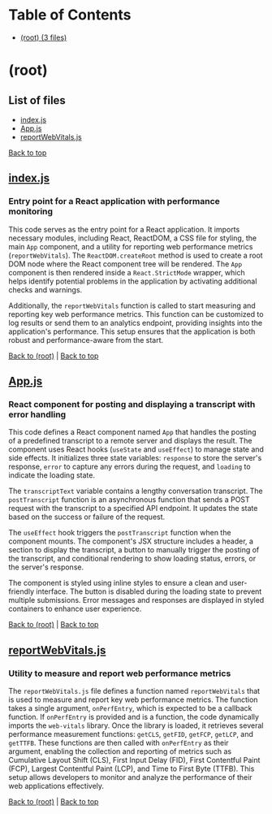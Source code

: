 # Table of Contents

- [(root) (3 files)](#root)
# (root)

## List of files

- [index.js](#indexjs)
- [App.js](#appjs)
- [reportWebVitals.js](#reportwebvitalsjs)

[Back to top](#table-of-contents)

## [index.js](index.js)

### Entry point for a React application with performance monitoring

This code serves as the entry point for a React application. It imports necessary modules, including React, ReactDOM, a CSS file for styling, the main `App` component, and a utility for reporting web performance metrics (`reportWebVitals`). The `ReactDOM.createRoot` method is used to create a root DOM node where the React component tree will be rendered. The `App` component is then rendered inside a `React.StrictMode` wrapper, which helps identify potential problems in the application by activating additional checks and warnings.

Additionally, the `reportWebVitals` function is called to start measuring and reporting key web performance metrics. This function can be customized to log results or send them to an analytics endpoint, providing insights into the application's performance. This setup ensures that the application is both robust and performance-aware from the start.

[Back to (root)](#root) | [Back to top](#table-of-contents)

## [App.js](App.js)

### React component for posting and displaying a transcript with error handling

This code defines a React component named `App` that handles the posting of a predefined transcript to a remote server and displays the result. The component uses React hooks (`useState` and `useEffect`) to manage state and side effects. It initializes three state variables: `response` to store the server's response, `error` to capture any errors during the request, and `loading` to indicate the loading state.

The `transcriptText` variable contains a lengthy conversation transcript. The `postTranscript` function is an asynchronous function that sends a POST request with the transcript to a specified API endpoint. It updates the state based on the success or failure of the request.

The `useEffect` hook triggers the `postTranscript` function when the component mounts. The component's JSX structure includes a header, a section to display the transcript, a button to manually trigger the posting of the transcript, and conditional rendering to show loading status, errors, or the server's response.

The component is styled using inline styles to ensure a clean and user-friendly interface. The button is disabled during the loading state to prevent multiple submissions. Error messages and responses are displayed in styled containers to enhance user experience.

[Back to (root)](#root) | [Back to top](#table-of-contents)

## [reportWebVitals.js](reportWebVitals.js)

### Utility to measure and report web performance metrics

The `reportWebVitals.js` file defines a function named `reportWebVitals` that is used to measure and report key web performance metrics. The function takes a single argument, `onPerfEntry`, which is expected to be a callback function. If `onPerfEntry` is provided and is a function, the code dynamically imports the `web-vitals` library. Once the library is loaded, it retrieves several performance measurement functions: `getCLS`, `getFID`, `getFCP`, `getLCP`, and `getTTFB`. These functions are then called with `onPerfEntry` as their argument, enabling the collection and reporting of metrics such as Cumulative Layout Shift (CLS), First Input Delay (FID), First Contentful Paint (FCP), Largest Contentful Paint (LCP), and Time to First Byte (TTFB). This setup allows developers to monitor and analyze the performance of their web applications effectively.

[Back to (root)](#root) | [Back to top](#table-of-contents)

